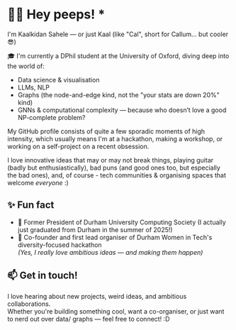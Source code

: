 # 👋🏽 Hey peeps! *

I'm Kaalkidan Sahele — or just Kaal (like "Cal", short for Callum... but cooler 😎)

🎓 I'm currently a DPhil student at the University of Oxford, diving deep into the world of:

- Data science & visualisation
- LLMs, NLP
- Graphs (the node-and-edge kind, not the "your stats are down 20%" kind)
- GNNs & computational complexity — because who doesn’t love a good NP-complete problem?

My GitHub profile consists of quite a few sporadic moments of high intensity, which usually means I'm at a hackathon, making a workshop, or working on a self-project on a recent obsession.

I love innovative ideas that may or may not break things, playing guitar (badly but enthusiastically), bad puns (and good ones too, but especially the bad ones), and, of course - tech communities & organising spaces that welcome *everyone* :)

## ✨ Fun fact

- 🧠 Former President of Durham University Computing Society (I actually just graduated from Durham in the summer of 2025!)
- 🚀 Co-founder and first lead organiser of Durham Women in Tech's diversity-focused hackathon  
*(Yes, I really love ambitious ideas — and making them happen)*

## 📫 Get in touch!

I love hearing about new projects, weird ideas, and ambitious collaborations.  
Whether you're building something cool, want a co-organiser, or just want to nerd out over data/ graphs — feel free to connect! :D



